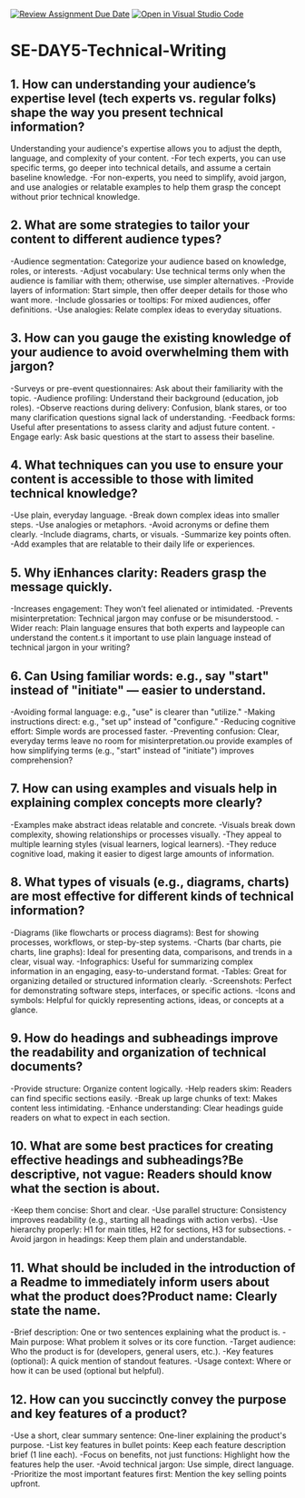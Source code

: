 [![Review Assignment Due Date](https://classroom.github.com/assets/deadline-readme-button-22041afd0340ce965d47ae6ef1cefeee28c7c493a6346c4f15d667ab976d596c.svg)](https://classroom.github.com/a/zsAR-pyY)
[![Open in Visual Studio Code](https://classroom.github.com/assets/open-in-vscode-2e0aaae1b6195c2367325f4f02e2d04e9abb55f0b24a779b69b11b9e10269abc.svg)](https://classroom.github.com/online_ide?assignment_repo_id=18590461&assignment_repo_type=AssignmentRepo)
# SE-DAY5-Technical-Writing
## 1. How can understanding your audience’s expertise level (tech experts vs. regular folks) shape the way you present technical information?
Understanding your audience's expertise allows you to adjust the depth, language, and complexity of your content.
  -For tech experts, you can use specific terms, go deeper into technical details, and assume a certain baseline knowledge.
  -For non-experts, you need to simplify, avoid jargon, and use analogies or relatable examples to help them grasp the concept without prior technical knowledge.
## 2. What are some strategies to tailor your content to different audience types?
-Audience segmentation: Categorize your audience based on knowledge, roles, or interests.
-Adjust vocabulary: Use technical terms only when the audience is familiar with them; otherwise, use simpler alternatives.
-Provide layers of information: Start simple, then offer deeper details for those who want more.
-Include glossaries or tooltips: For mixed audiences, offer definitions.
-Use analogies: Relate complex ideas to everyday situations.
## 3. How can you gauge the existing knowledge of your audience to avoid overwhelming them with jargon?
-Surveys or pre-event questionnaires: Ask about their familiarity with the topic.
-Audience profiling: Understand their background (education, job roles).
-Observe reactions during delivery: Confusion, blank stares, or too many clarification questions signal lack of understanding.
-Feedback forms: Useful after presentations to assess clarity and adjust future content.
-Engage early: Ask basic questions at the start to assess their baseline.
## 4. What techniques can you use to ensure your content is accessible to those with limited technical knowledge?
-Use plain, everyday language.
-Break down complex ideas into smaller steps.
-Use analogies or metaphors.
-Avoid acronyms or define them clearly.
-Include diagrams, charts, or visuals.
-Summarize key points often.
-Add examples that are relatable to their daily life or experiences.
## 5. Why iEnhances clarity: Readers grasp the message quickly.
-Increases engagement: They won’t feel alienated or intimidated.
-Prevents misinterpretation: Technical jargon may confuse or be misunderstood.
-Wider reach: Plain language ensures that both experts and laypeople can understand the content.s it important to use plain language instead of technical jargon in your writing?
## 6. Can Using familiar words: e.g., say "start" instead of "initiate" — easier to understand.
-Avoiding formal language: e.g., "use" is clearer than "utilize."
-Making instructions direct: e.g., "set up" instead of "configure."
-Reducing cognitive effort: Simple words are processed faster.
-Preventing confusion: Clear, everyday terms leave no room for misinterpretation.ou provide examples of how simplifying terms (e.g., "start" instead of "initiate") improves comprehension?
## 7. How can using examples and visuals help in explaining complex concepts more clearly?
-Examples make abstract ideas relatable and concrete.
-Visuals break down complexity, showing relationships or processes visually.
-They appeal to multiple learning styles (visual learners, logical learners).
-They reduce cognitive load, making it easier to digest large amounts of information.
## 8. What types of visuals (e.g., diagrams, charts) are most effective for different kinds of technical information?
-Diagrams (like flowcharts or process diagrams): Best for showing processes, workflows, or step-by-step systems.
-Charts (bar charts, pie charts, line graphs): Ideal for presenting data, comparisons, and trends in a clear, visual way.
-Infographics: Useful for summarizing complex information in an engaging, easy-to-understand format.
-Tables: Great for organizing detailed or structured information clearly.
-Screenshots: Perfect for demonstrating software steps, interfaces, or specific actions.
-Icons and symbols: Helpful for quickly representing actions, ideas, or concepts at a glance.
## 9. How do headings and subheadings improve the readability and organization of technical documents?
-Provide structure: Organize content logically.
-Help readers skim: Readers can find specific sections easily.
-Break up large chunks of text: Makes content less intimidating.
-Enhance understanding: Clear headings guide readers on what to expect in each section.
## 10. What are some best practices for creating effective headings and subheadings?Be descriptive, not vague: Readers should know what the section is about.
-Keep them concise: Short and clear.
-Use parallel structure: Consistency improves readability (e.g., starting all headings with action verbs).
-Use hierarchy properly: H1 for main titles, H2 for sections, H3 for subsections.
-Avoid jargon in headings: Keep them plain and understandable.
## 11. What should be included in the introduction of a Readme to immediately inform users about what the product does?Product name: Clearly state the name.
-Brief description: One or two sentences explaining what the product is.
-Main purpose: What problem it solves or its core function.
-Target audience: Who the product is for (developers, general users, etc.).
-Key features (optional): A quick mention of standout features.
-Usage context: Where or how it can be used (optional but helpful).
## 12. How can you succinctly convey the purpose and key features of a product?
-Use a short, clear summary sentence: One-liner explaining the product's purpose.
-List key features in bullet points: Keep each feature description brief (1 line each).
-Focus on benefits, not just functions: Highlight how the features help the user.
-Avoid technical jargon: Use simple, direct language.
-Prioritize the most important features first: Mention the key selling points upfront.
